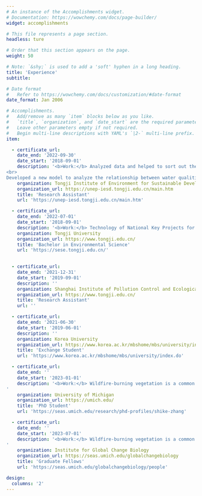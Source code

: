 ```yaml
---
# An instance of the Accomplishments widget.
# Documentation: https://wowchemy.com/docs/page-builder/
widget: accomplishments

# This file represents a page section.
headless: ture

# Order that this section appears on the page.
weight: 50

# Note: `&shy;` is used to add a 'soft' hyphen in a long heading.
title: 'Experience'
subtitle:

# Date format
#   Refer to https://wowchemy.com/docs/customization/#date-format
date_format: Jan 2006

# Accomplishments.
#   Add/remove as many `item` blocks below as you like.
#   `title`, `organization`, and `date_start` are the required parameters.
#   Leave other parameters empty if not required.
#   Begin multi-line descriptions with YAML's `|2-` multi-line prefix.
item:

  - certificate_url:
    date_end: '2022-09-30'
    date_start: '2018-09-01'
    description: '<b>Work:</b> Analyzed data and helped to sort out the current situation of industrial structure, energy structure, water environment and development strategic planning of coastal countries.
<br>
Developed a new model to analyze the relationship between water qualities, both influent and effluent, and energy consumption of Wastewater treatment plants.<br><br><b>Skill:</b> Environmental Impact Assessment; water-energy-carbon nexus; Python (Programming Language); MATLAB'
    organization: Tongji Institute of Environment for Sustainable Development
    organization_url: https://unep-iesd.tongji.edu.cn/main.htm
    title: 'Research Assistant'
    url: 'https://unep-iesd.tongji.edu.cn/main.htm'

  - certificate_url:
    date_end: '2022-07-01'
    date_start: '2018-09-01'
    description: '<b>Work:</b> Technology of National Key Projects for Urban Water Environment ImprovementRevealed the whole process of how sludge changes after acidification + K2FeO4 conditioning, and explored the optimalvalue of dewatering effect, from the perspectives of EPS (Extracellular Polymeric Substances), particle size, type and content of organic matter.<br><br><b>Skill:</b> Environmental Monitoring; UV/Vis Spectroscopy; IR Spectroscopy'
    organization: Tongji University
    organization_url: https://www.tongji.edu.cn/
    title: 'Bachelor in Environmental Science'
    url: 'https://sese.tongji.edu.cn/'
    

  - certificate_url:
    date_end: '2021-12-31'
    date_start: '2019-09-01'
    description: ''
    organization: Shanghai Institute of Pollution Control and Ecological Security
    organization_url: https://www.tongji.edu.cn/
    title: 'Research Assistant'
    url: ''

  - certificate_url:
    date_end: '2021-06-30'
    date_start: '2019-06-01'
    description: ''
    organization: Korea University
    organization_url: https://www.korea.ac.kr/mbshome/mbs/university/index.do
    title: 'Exchange Student'
    url: 'https://www.korea.ac.kr/mbshome/mbs/university/index.do'

  - certificate_url:
    date_end: ''
    date_start: '2023-01-01'
    description: '<b>Work:</b> Wildfire-burning vegetation is a common feature of western US landscapes and has profound effects on ecosystems and livelihoods. These trends are exacerbated by land management and climate change, resulting in more frequent and severe burning. Despite their importance, we lack a quantitative understanding of the biomass and carbon dynamics driven by wildfires. To address this knowledge gap, I propose a study that will use cutting-edge remote sensing data to examine the decadal-long effects of wildfires on vegetation biomass and carbon.
'
    organization: University of Michigan
    organization_url: https://umich.edu/
    title: 'PhD Student'
    url: 'https://seas.umich.edu/research/phd-profiles/shike-zhang'

  - certificate_url:
    date_end: ''
    date_start: '2023-07-01'
    description: '<b>Work:</b> Wildfire-burning vegetation is a common feature of western US landscapes and has profound effects on ecosystems and livelihoods. These trends are exacerbated by land management and climate change, resulting in more frequent and severe burning. Despite their importance, we lack a quantitative understanding of the biomass and carbon dynamics driven by wildfires. To address this knowledge gap, I propose a study that will use cutting-edge remote sensing data to examine the decadal-long effects of wildfires on vegetation biomass and carbon.
'
    organization: Institute for Global Change Biology
    organization_url: https://seas.umich.edu/globalchangebiology
    title: 'Graduate Fellows'
    url: 'https://seas.umich.edu/globalchangebiology/people'

design:
  columns: '2'
---
```

